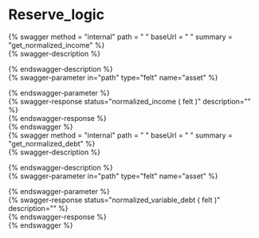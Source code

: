 
Reserve_logic
=============
  
{% swagger method = "internal" path = " " baseUrl = " " summary = "get_normalized_income" %}  
{% swagger-description %}  
  
{% endswagger-description %}  
{% swagger-parameter in="path" type="felt" name="asset" %}  
  
{% endswagger-parameter %}  
{% swagger-response status="normalized_income ( felt )" description="" %}  
{% endswagger-response %}  
{% endswagger %}  
{% swagger method = "internal" path = " " baseUrl = " " summary = "get_normalized_debt" %}  
{% swagger-description %}  
  
{% endswagger-description %}  
{% swagger-parameter in="path" type="felt" name="asset" %}  
  
{% endswagger-parameter %}  
{% swagger-response status="normalized_variable_debt ( felt )" description="" %}  
{% endswagger-response %}  
{% endswagger %}